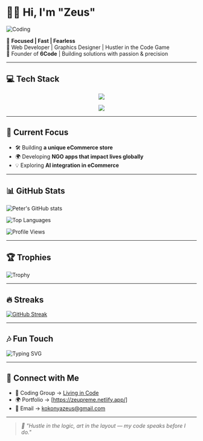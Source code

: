 # 👋🏽 Hi, I'm **"Zeus"**  

![Coding](https://media.giphy.com/media/v1.Y2lkPWVjZjA1ZTQ3cm9kbm45eGh5aHQxanZlNWdidncyb282aHB4dTNkOWVpMGk1OXJ5aSZlcD12MV9naWZzX3NlYXJjaCZjdD1n/ki4TwqOJ3wTK2HYYx6/giphy.gif)  


🎯 **Focused | Fast | Fearless**  
🧠 Web Developer | Graphics Designer | Hustler in the Code Game  
💼 Founder of **6Code** | Building solutions with passion & precision  


---

## 💻 Tech Stack

<p align="center">
  <!-- Row 1 -->
  <img src="https://skillicons.dev/icons?i=html,css,js,react,php,laravel" />
</p>

<p align="center">
  <!-- Row 2 -->
  <img src="https://skillicons.dev/icons?i=nodejs,express,postgresql,mysql,wordpress,git" />
</p>

---

## 🧠 Current Focus  
- 🛠 Building **a unique eCommerce store**  
- 🌍 Developing **NGO apps that impact lives globally**  
- 💡 Exploring **AI integration in eCommerce**  

---

## 📊 GitHub Stats  
![Peter's GitHub stats](https://github-readme-stats.vercel.app/api?username=ZeusKoko&show_icons=true&theme=radical&count_private=true)  

![Top Languages](https://github-readme-stats.vercel.app/api/top-langs/?username=ZeusKoko&layout=compact&theme=radical)  

![Profile Views](https://komarev.com/ghpvc/?username=ZeusKoko&label=Profile%20Views&color=ff69b4&style=flat)  

---

## 🏆 Trophies  
![Trophy](https://github-profile-trophy.vercel.app/?username=ZeusKoko&theme=radical&margin-w=10&no-frame=true)  

---

## 🔥 Streaks  
[![GitHub Streak](https://github-readme-streak-stats.herokuapp.com/?user=ZeusKoko&theme=radical)](https://git.io/streak-stats)  

---

## 🎶 Fun Touch  
![Typing SVG](https://readme-typing-svg.herokuapp.com?size=22&duration=4000&color=FF7F00&center=true&vCenter=true&lines=Code.+Create.+Conquer.+;Living+in+Code+⚡;)  

---

## 🔗 Connect with Me  
- 💬 Coding Group → [Living in Code](#)  
- 🌍 Portfolio → [https://zeupreme.netlify.app/]  
- 📧 Email → kokonyazeus@gmail.com  

---

> _🧠 "Hustle in the logic, art in the layout — my code speaks before I do."_  
